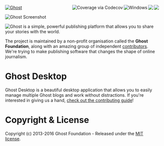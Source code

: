 <a href="https://github.com/TryGhost/Ghost"><img src="https://cloud.githubusercontent.com/assets/120485/6622822/c4c639fe-c8e7-11e4-9e64-5bec06c8b4c3.png" alt="Ghost" /></a><a href="https://travis-ci.org/TryGhost/Ghost-Desktop"><a href="https://travis-ci.org/TryGhost/Ghost-Desktop"><img align="right" src="http://badges.herokuapp.com/travis/TryGhost/Ghost-Desktop/?label=Linux&env=NODE_VERSION=5.1%20TARGET_ARCH=x64%20OS=LINUX" /></a><a href="https://travis-ci.org/TryGhost/Ghost-Desktop"><img align="right" src="http://badges.herokuapp.com/travis/TryGhost/Ghost-Desktop/?label=OS X&env=NODE_VERSION=5.1%20TARGET_ARCH=x64%20OS=DARWIN" /></a><a href="https://ci.appveyor.com/project/felixrieseberg/ghost-desktop/branch/master"><img title="Windows" align="right" src="https://ci.appveyor.com/api/projects/status/d4n4jvhaex9s5ya4/branch/master?svg=true" /></a><a href="https://codecov.io/github/TryGhost/Ghost-Desktop?branch=master">
  <img align="right" src="https://codecov.io/github/TryGhost/Ghost-Desktop/coverage.svg?branch=master" alt="Coverage via Codecov" />
</a>

![Ghost Screenshot](https://cloud.githubusercontent.com/assets/1426799/13665768/fb6df440-e6e8-11e5-87db-e27527a7e4b4.jpg)

![Ghost is a simple, powerful publishing platform that allows you to share your stories with the world.](https://cloud.githubusercontent.com/assets/120485/6626501/b2bb072c-c8ff-11e4-8e1a-2e78e68fd5c3.png)

The project is maintained by a non-profit organisation called the **Ghost Foundation**, along with an amazing group of independent [contributors](https://github.com/TryGhost/Ghost-Desktop/contributors). We're trying to make publishing software that changes the shape of online journalism.

# Ghost Desktop
Ghost Desktop is a beautiful desktop application that allows you to easily manage multiple Ghost blogs and work without distractions. If you're interested in giving us a hand, [check out the contributing guide](https://github.com/TryGhost/Ghost-Desktop/tree/master/docs)!

# Copyright & License
Copyright (c) 2013-2016 Ghost Foundation - Released under the [MIT license](LICENSE).
